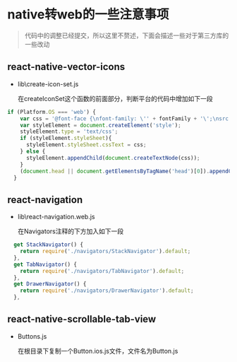 # native转web的一些注意事项
> 代码中的调整已经提交，所以这里不赘述，下面会描述一些对于第三方库的一些改动

## react-native-vector-icons

* lib\create-icon-set.js

    在createIconSet这个函数的前面部分，判断平台的代码中增加如下一段

```javascript
if (Platform.OS === 'web') {
    var css = '@font-face {\nfont-family: \'' + fontFamily + '\';\nsrc: url(./node_modules/react-native-vector-icons/Fonts/' + fontFile + ') format(\'truetype\');\n}';
    var styleElement = document.createElement('style');
    styleElement.type = 'text/css';
    if (styleElement.styleSheet){
      styleElement.styleSheet.cssText = css;
    } else {
      styleElement.appendChild(document.createTextNode(css));
    }
    (document.head || document.getElementsByTagName('head')[0]).appendChild(styleElement);
  }
```

## react-navigation

* lib\react-navigation.web.js

    在Navigators注释的下方加入如下一段

```javascript
  get StackNavigator() {
    return require('./navigators/StackNavigator').default;
  },
  get TabNavigator() {
    return require('./navigators/TabNavigator').default;
  },
  get DrawerNavigator() {
    return require('./navigators/DrawerNavigator').default;
  },
```

## react-native-scrollable-tab-view

* Buttons.js

    在根目录下复制一个Button.ios.js文件，文件名为Button.js